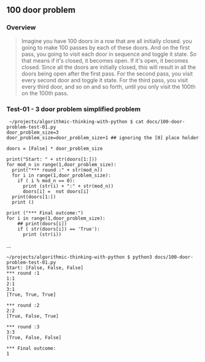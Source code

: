  ## 100 door problem

 ### Overview
 
 > Imagine you have 100 doors in a row that are all initially closed. you going to make 100 passes by each of these doors. And on the first pass, you going to visit each door in sequence and toggle it state. So that means if it's closed, it becomes open. If it's open, it becomes closed. Since all the doors are initially closed, this will result in all the doors being open after the first pass. For the second pass, you visit every second door and toggle it state. For the third pass, you visit every third door, and so on and so forth, until you only visit the 100th on the 100th pass.


### Test-01 - 3 door problem simplified problem

```
 ~/projects/algorithmic-thinking-with-python $ cat docs/100-door-problem-test-01.py
door_problem_size=3
door_problem_size=door_problem_size+1 ## ignoring the [0] place holder

doors = [False] * door_problem_size

print("Start: " + str(doors[1:]))
for mod_n in range(1,door_problem_size):
  print("*** round :" + str(mod_n)) 
  for i in range(1,door_problem_size): 
    if ( i % mod_n == 0):
      print (str(i) + ":" + str(mod_n))
      doors[i] =  not doors[i]
  print(doors[1:])
  print ()
    
print ("*** Final outcome:")
for i in range(1,door_problem_size):
    ## print(doors[i])
    if ( str(doors[i]) == 'True'):
      print (str(i))  
```
...
```
~/projects/algorithmic-thinking-with-python $ python3 docs/100-door-problem-test-01.py
Start: [False, False, False]
*** round :1
1:1
2:1
3:1
[True, True, True]

*** round :2
2:2
[True, False, True]

*** round :3
3:3
[True, False, False]

*** Final outcome:
1
```
